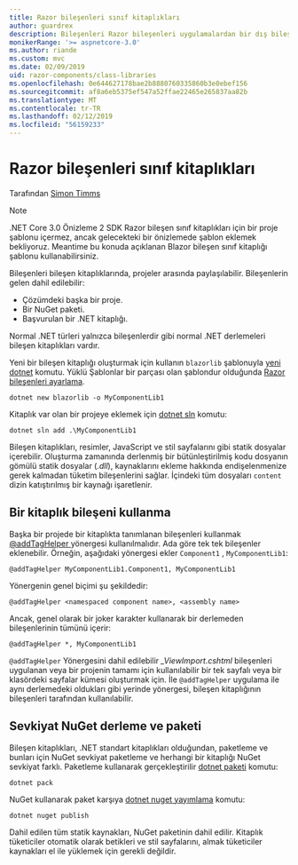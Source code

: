```yaml
---
title: Razor bileşenleri sınıf kitaplıkları
author: guardrex
description: Bileşenleri Razor bileşenleri uygulamalardan bir dış bileşen kitaplığı nasıl eklenebilir keşfedin.
monikerRange: '>= aspnetcore-3.0'
ms.author: riande
ms.custom: mvc
ms.date: 02/09/2019
uid: razor-components/class-libraries
ms.openlocfilehash: 0e644627178bae2b8880760335860b3e0ebef156
ms.sourcegitcommit: af8a6eb5375ef547a52ffae22465e265837aa82b
ms.translationtype: MT
ms.contentlocale: tr-TR
ms.lasthandoff: 02/12/2019
ms.locfileid: "56159233"
---
```

# <a name="razor-components-class-libraries"></a>Razor bileşenleri sınıf kitaplıkları

Tarafından [Simon Timms](https://github.com/stimms)

> [!NOTE]
> .NET Core 3.0 Önizleme 2 SDK Razor bileşen sınıf kitaplıkları için bir proje şablonu içermez, ancak gelecekteki bir önizlemede şablon eklemek bekliyoruz. Meantime bu konuda açıklanan Blazor bileşen sınıf kitaplığı şablonu kullanabilirsiniz.

Bileşenleri bileşen kitaplıklarında, projeler arasında paylaşılabilir. Bileşenlerin gelen dahil edilebilir:

* Çözümdeki başka bir proje.
* Bir NuGet paketi.
* Başvurulan bir .NET kitaplığı.

Normal .NET türleri yalnızca bileşenlerdir gibi normal .NET derlemeleri bileşen kitaplıkları vardır.

Yeni bir bileşen kitaplığı oluşturmak için kullanın `blazorlib` şablonuyla [yeni dotnet](/dotnet/core/tools/dotnet-new) komutu. Yüklü Şablonlar bir parçası olan şablondur olduğunda [Razor bileşenleri ayarlama](xref:razor-components/get-started).

```console
dotnet new blazorlib -o MyComponentLib1
```

Kitaplık var olan bir projeye eklemek için [dotnet sln](/dotnet/core/tools/dotnet-sln) komutu:

```console
dotnet sln add .\MyComponentLib1
```

Bileşen kitaplıkları, resimler, JavaScript ve stil sayfalarını gibi statik dosyalar içerebilir. Oluşturma zamanında derlenmiş bir bütünleştirilmiş kodu dosyanın gömülü statik dosyalar (*.dll*), kaynaklarını ekleme hakkında endişelenmenize gerek kalmadan tüketim bileşenlerini sağlar. İçindeki tüm dosyaları `content` dizin katıştırılmış bir kaynağı işaretlenir. 

## <a name="consume-a-library-component"></a>Bir kitaplık bileşeni kullanma

Başka bir projede bir kitaplıkta tanımlanan bileşenleri kullanmak [ @addTagHelper ](/aspnet/core/mvc/views/tag-helpers/intro#add-helper-label) yönergesi kullanılmalıdır. Ada göre tek tek bileşenler eklenebilir. Örneğin, aşağıdaki yönergesi ekler `Component1` , `MyComponentLib1`:

```cshtml
@addTagHelper MyComponentLib1.Component1, MyComponentLib1
```

Yönergenin genel biçimi şu şekildedir:

```cshtml
@addTagHelper <namespaced component name>, <assembly name>
```

Ancak, genel olarak bir joker karakter kullanarak bir derlemeden bileşenlerinin tümünü içerir:

```cshtml
@addTagHelper *, MyComponentLib1
```

`@addTagHelper` Yönergesini dahil edilebilir *_ViewImport.cshtml* bileşenleri uygulanan veya bir projenin tamamı için kullanılabilir bir tek sayfalı veya bir klasördeki sayfalar kümesi oluşturmak için. İle `@addTagHelper` uygulama ile aynı derlemedeki oldukları gibi yerinde yönergesi, bileşen kitaplığının bileşenleri tarafından kullanılabilir. 

## <a name="build-pack-and-ship-to-nuget"></a>Sevkiyat NuGet derleme ve paketi

Bileşen kitaplıkları, .NET standart kitaplıkları olduğundan, paketleme ve bunları için NuGet sevkiyat paketleme ve herhangi bir kitaplığı NuGet sevkiyat farklı. Paketleme kullanarak gerçekleştirilir [dotnet paketi](/dotnet/core/tools/dotnet-pack) komutu:

```console
dotnet pack
```

NuGet kullanarak paket karşıya [dotnet nuget yayımlama](/dotnet/core/tools/dotnet-nuget-push) komutu:

```console
dotnet nuget publish
```

Dahil edilen tüm statik kaynakları, NuGet paketinin dahil edilir. Kitaplık tüketiciler otomatik olarak betikleri ve stil sayfalarını, almak tüketiciler kaynakları el ile yüklemek için gerekli değildir.
